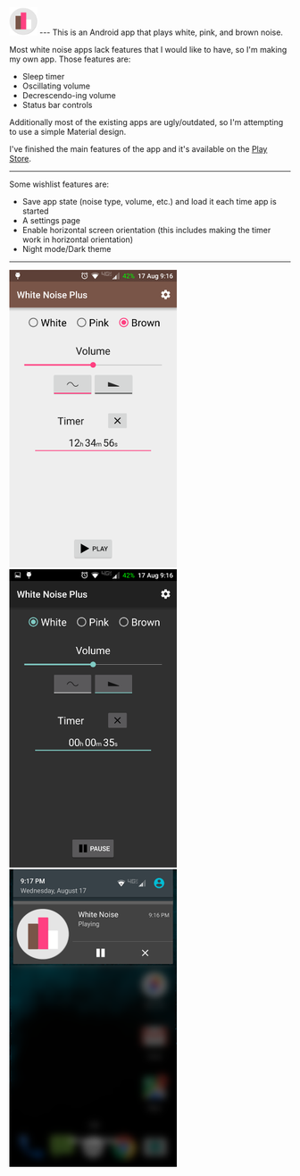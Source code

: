 <img src="/icon1024.png" width="50">
---
This is an Android app that plays white, pink, and brown noise.

Most white noise apps lack features that I would like to have, so I'm making my own app. Those features are:
* Sleep timer
* Oscillating volume
* Decrescendo-ing volume
* Status bar controls

Additionally most of the existing apps are ugly/outdated, so I'm attempting to use a simple Material design.

I've finished the main features of the app and it's available on the [Play Store](https://play.google.com/store/apps/details?id=dalbers.com.noise "App Link").

---
Some wishlist features are:
* Save app state (noise type, volume, etc.) and load it each time app is started
* A settings page
* Enable horizontal screen orientation (this includes making the timer work in horizontal orientation)
* Night mode/Dark theme

---
<img src="/noiseScreenshot.png" width="300">
<img src="/noiseScreenshotDark.png" width="300">
<img src="/noiseNotification.png" width="300">
